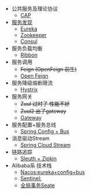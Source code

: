 - 公共服务及理论协议
    - [CAP](microservice-cap.md)
- [服务发现](service-discovery.md)
    - [Eureka](service-discovery-eureka.md)
    - [Zookeeper](service-discovery-zookeeper.md)
    - [Consul](service-discovery-consul.md)
- 服务负载均衡 
    - [Ribbon](ribbon.md)
- 服务调用 
    - ~~Feign (OpenFeign 前生)~~ 
    - [Open Feign ](open-feign.md)
- 服务降级熔断限流 
    - [Hystrix ](hystrix.md)
- 服务网关 
    - ~~Zuul 过时了 性能不好~~ 
    - ~~Zuul2 出了gateway~~
    - [Gateway ](gateway.md)
- 服务配置+服务总线
    - [Spring Config + Bus](spring-config.md) 
- 消息驱动Stream 
    - [Spring Cloud Stream ](spring-cloud-stream.md)
- 链路追踪 
    - [Sleuth + Zipkin ](sleuth.md)
- Alibaba系 技术栈 
  - [Nacos:eureka+config+bus](spring-cloud-alibaba-nacos.md)
  - [Sentinel:](spring-cloud-alibaba-sentinel.md)
  - [全局事务Seate](spring-cloud-alibaba-seate.md)
